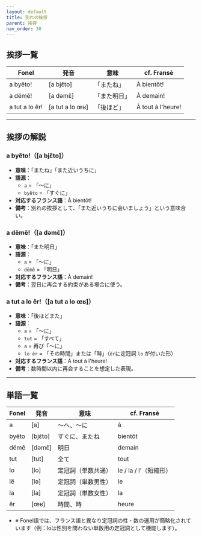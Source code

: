```yaml
---
layout: default
title: 別れの挨拶
parent: 挨拶
nav_order: 30
---
```


## 挨拶一覧

| Fonel            | 発音             | 意味               | cf. Fransè           |
|------------------|------------------|--------------------|----------------------|
| a byẽto!         | [a bjɛ̃to]       | 「またね」         | À bientôt!           |
| a dëmẽ!          | [a dəmɛ̃]        | 「また明日」       | À demain!            |
| a tut a lo êr!   | [a tut a lo œʁ]  | 「後ほど」         | À tout à l'heure!    |


---

## 挨拶の解説

### a byẽto!（[a bjɛ̃to]）
- **意味**：「またね」「また近いうちに」
- **語源**：
  - `a` = 「〜に」
  - `byẽto` = 「すぐに」
- **対応するフランス語**：À bientôt!
- **備考**：別れの挨拶として、「また近いうちに会いましょう」という意味合い。

### a dëmẽ!（[a dəmɛ̃]）
- **意味**：「また明日」
- **語源**：
  - `a` = 「〜に」
  - `dëmẽ` = 「明日」
- **対応するフランス語**：À demain!
- **備考**：翌日に再会する約束がある場合に使う。

### a tut a lo êr!（[a tut a lo œʁ]）
- **意味**：「後ほどまた」
- **語源**：
  - `a` = 「〜に」
  - `tut` = 「すべて」
  - `a` = 再び「〜に」
  - `lo êr` = 「その時間」または「時」（`êr`に定冠詞 `lo` が付いた形）
- **対応するフランス語**：À tout à l'heure!
- **備考**：数時間以内に再会することを想定した表現。

---
## 単語一覧

| Fonel     | 発音      | 意味                | cf. Fransè              |
|-----------|-----------|---------------------|-------------------------|
| a         | [a]       | 〜へ、〜に          | à                       |
| byẽto     | [bjɛ̃to]  | すぐに、またね      | bientôt                 |
| dëmẽ      | [dəmɛ̃]   | 明日                | demain                  |
| tut       | [tut]     | 全て                | tout                    |
| lo        | [lo]      | 定冠詞（単数共通）  | le / la / l’（短縮形） |
| lë        | [lə]      | 定冠詞（単数男性）  | le                      |
| la        | [la]      | 定冠詞（単数女性）  | la                      |
| êr        | [œʁ]      | 時間、時            | heure                   |

- ※ Fonel語では、フランス語と異なり定冠詞の性・数の運用が簡略化されています（例：loは性別を問わない単数用の定冠詞として機能します）。

